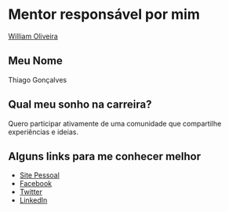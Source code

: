 # Mentor responsável por mim

[William Oliveira](/profiles/mentors/profiles/william_oliveira_souza.md)

## Meu Nome

Thiago Gonçalves

## Qual meu sonho na carreira?

Quero participar ativamente de uma comunidade que compartilhe experiências e ideias.

## Alguns links para me conhecer melhor

- [Site Pessoal](http://twobanks.github.io/)
- [Facebook](https://www.facebook.com/twobanks)
- [Twitter](https://twitter.com/thbanks)
- [LinkedIn](https://www.linkedin.com/in/thiago-gon%C3%A7alves-19867a84)
